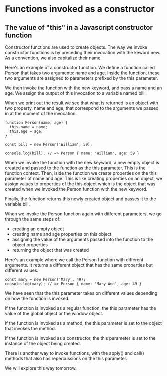 # Functions invoked as a constructor
## The value of "this" in a Javascript constructor function


Constructor functions are used to create objects. The way we invoke constructor functions is by preceding their invocation with the keword new.
As a convention, we also capitalize their name.

Here's an example of a constructor function. We define a function called Person that takes two arguments: name and age.
Inside the function, these two arguments are assigned to parameters prefixed by the this parameter.

We then invoke the function with the new keyword, and pass a name and an age. We assign the output of this invocation to a variable named bill.

When we print out the result we see that what is returned is an object with two property, name and age, that correspond to the arguments we passed in at the moment of the invocation.

```
function Person(name, age) {
  this.name = name;
  this.age = age;
}

const bill = new Person('William', 59);

console.log(bill); // => Person { name: 'William', age: 59 }
```

When we invoke the function with the new keyword, a new empty object is created and passed to the function as the this parameter. This is the function context.
Then, iside the function we create properties on the this parameter of name and age.
This is like creating properties on an object, we assign values to properties of the this object which is the object that was created when we invoked the Person function with the new keyword.

Finally, the function returns this newly created object and passes it to the variable bill.

When we invoke the Person function again with different parameters, we go through the same steps of:

- creating an empty object 
- creating name and age properties on this object
- assigning the value of the arguments passed into the function to the object properties
- returning the object that was created

Here's an example where we call the Person function with different arguments. It returns a different object that has the same properties but different values.

```
const mary = new Person('Mary', 49);
console.log(mary); // => Person { name: 'Mary Ann', age: 49 }
```

We have seen that the this parameter takes on different values depending on how the function is invoked.

If the function is invoked as a regular function, the this parameter has the value of the global object or the window object.

If the function is invoked as a method, the this parameter is set to the object that invokes the method.

If the function is invoked as a constructor, the this parameter is set to the instance of the object being created.

There is another way to invoke functions, with the apply() and call() methods that also has repercussions on the this parameter.

We will explore this way tomorrow.